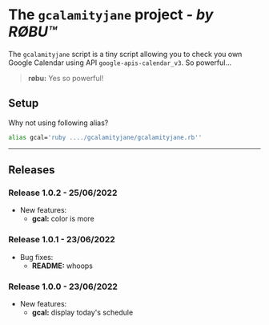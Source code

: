 # The `gcalamityjane` project *- by R&Oslash;BU&trade;*

The `gcalamityjane` script is a tiny script allowing you to check you own Google Calendar using API `google-apis-calendar_v3`. So powerful...
>**r&oslash;bu:** Yes so powerful!

## Setup

Why not using following alias?

```bash
alias gcal='ruby ..../gcalamityjane/gcalamityjane.rb''
```

***

## Releases

### Release 1.0.2 - 25/06/2022

* New features:
  * **gcal:** color is more

### Release 1.0.1 - 23/06/2022

* Bug fixes:
  * **README:** whoops

### Release 1.0.0 - 23/06/2022

* New features:
  * **gcal:** display today's schedule
